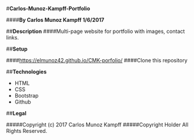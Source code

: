 #**Carlos-Munoz-Kampff-Portfolio**

####**By Carlos Munoz Kampff 1/6/2017**

##**Description**
####Multi-page website for portfolio with images, contact links.

##**Setup**

####https://elmunoz42.github.io/CMK-porfolio/
####Clone this repository

##**Technologies**

* HTML
* CSS
* Bootstrap
* Github

##**Legal**

#####Copyright (c) 2017 Carlos Munoz Kampff
#####Copyright Holder All Rights Reserved.
